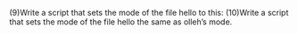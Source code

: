 (9)Write a script that sets the mode of the file hello to this: (10)Write a script that sets the mode of the file hello the same as olleh’s mode.
